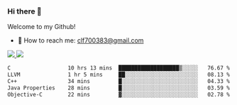 ### Hi there 👋

<!--
**clingfei/clingfei** is a ✨ _special_ ✨ repository because its `README.md` (this file) appears on your GitHub profile.

Here are some ideas to get you started:

- 🔭 I’m currently working on ...
- 🌱 I’m currently learning ...
- 👯 I’m looking to collaborate on ...
- 🤔 I’m looking for help with ...
- 💬 Ask me about ...
- 📫 How to reach me: ...
- 😄 Pronouns: ...
- ⚡ Fun fact: ...
-->
Welcome to my Github!
- 📧 How to reach me: clf700383@gmail.com

<a href="https://github.com/anuraghazra/github-readme-stats">
  <img src="https://github-readme-stats.vercel.app/api?username=clingfei&count_private=true&show_icons=true&include_all_commits=true&line_height=21&hide_border=true&repo=github-readme-stats" />
</a>
<a href="https://github.com/anuraghazra/convoychat">
  <img src="https://github-readme-stats.vercel.app/api/top-langs/?username=clingfei&hide=Tcl,Perl,Makefile,CSS,HTML,Yacc,Lex,Verilog&langs_count=6&layout=compact&hide_border=true&repo=convoychat" />
</a>

<!--START_SECTION:waka-->

```txt
C                  10 hrs 13 mins  ███████████████████▒░░░░░   76.67 %
LLVM               1 hr 5 mins     ██░░░░░░░░░░░░░░░░░░░░░░░   08.13 %
C++                34 mins         █░░░░░░░░░░░░░░░░░░░░░░░░   04.33 %
Java Properties    28 mins         █░░░░░░░░░░░░░░░░░░░░░░░░   03.59 %
Objective-C        22 mins         ▓░░░░░░░░░░░░░░░░░░░░░░░░   02.78 %
```

<!--END_SECTION:waka-->
